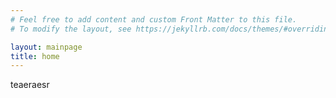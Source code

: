 ```yaml
---
# Feel free to add content and custom Front Matter to this file.
# To modify the layout, see https://jekyllrb.com/docs/themes/#overriding-theme-defaults

layout: mainpage
title: home
---
```

<html>
<head>
    <title>Button Page</title>
</head>
<body>
teaeraesr
</body>
</html>

